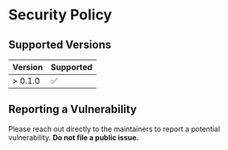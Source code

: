 # Security Policy

## Supported Versions

| Version | Supported          |
| ------- | ------------------ |
| > 0.1.0 | :white_check_mark: |

## Reporting a Vulnerability

Please reach out directly to the maintainers to report a
potential vulnerability. **Do not file a public issue.**
